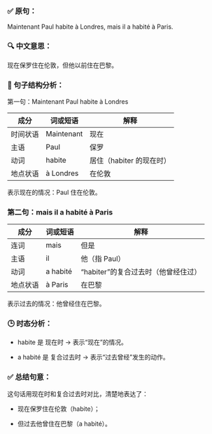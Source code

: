 ### ✅ 原句：
Maintenant Paul habite à Londres, mais il a habité à Paris.

### 🔍 中文意思：
现在保罗住在伦敦，但他以前住在巴黎。

### 🧱 句子结构分析：
第一句：Maintenant Paul habite à Londres

| 成分   | 词或短语       | 解释      |
| ---- | ---------- | ------- |
| 时间状语 | Maintenant | 现在     |
| 主语   | Paul       | 保罗     |
| 动词   | habite  | 居住（habiter 的现在时） |
| 地点状语 | à Londres  | 在伦敦  |



表示现在的情况：Paul 住在伦敦。

### 第二句：mais il a habité à Paris


| 成分   | 词或短语     | 解释        |
| ---- | -------- | -------- |
| 连词   | mais     | 但是      |
| 主语   | il       | 他（指 Paul）    |
| 动词   | a habité | “habiter”的复合过去时（他曾经住过） |
| 地点状语 | à Paris  | 在巴黎    |

表示过去的情况：他曾经住在巴黎。

### 🕒 时态分析：

- habite 是 现在时 → 表示“现在”的情况。

- a habité 是 复合过去时 → 表示“过去曾经”发生的动作。

### ✅ 总结句意：
这句话用现在时和复合过去时对比，清楚地表达了：

- 现在保罗住在伦敦（habite）；

- 但过去他曾住在巴黎（a habité）。
